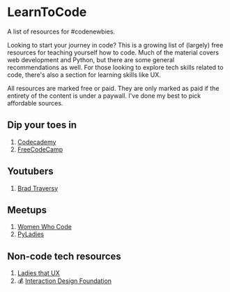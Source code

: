 # LearnToCode
A list of resources for #codenewbies. 

Looking to start your journey in code? This is a growing list of (largely) free resources for teaching yourself how to code. Much of the material covers web development and Python, but there are some general recommendations as well. For those looking to explore tech skills related to code, there's also a section for learning skills like UX. 

All resources are marked free or paid. They are only marked as paid if the entirety of the content is under a paywall. I've done my best to pick affordable sources.


## Dip your toes in

1. [Codecademy](https://www.codecademy.com/) 
2. [FreeCodeCamp](https://www.freecodecamp.org/)


## Youtubers
1. [Brad Traversy](https://www.youtube.com/channel/UC29ju8bIPH5as8OGnQzwJyA)

## Meetups

1. [Women Who Code](https://www.womenwhocode.com/)
2. [PyLadies](https://www.pyladies.com/)



## Non-code tech resources

1. [Ladies that UX](https://www.ladiesthatux.com/)
2. :moneybag: [Interaction Design Foundation](https://www.interaction-design.org/)
